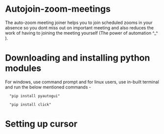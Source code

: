 # Autojoin-zoom-meetings

The auto-zoom meeting joiner helps you to join scheduled zooms in your absence so you dont miss out on important meeting and also reduces the work of having to joining the meeting yourself (The power of automation ^_^ ).

# Downloading and installing python modules

For windows, use command prompt and for linux users, use in-built terminal and run the below mentioned commands -

      "pip install pyautogui"

      "pip install click"
      
# Setting up cursor

